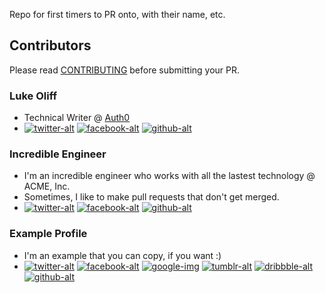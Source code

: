 Repo for first timers to PR onto, with their name, etc.

## Contributors

Please read [CONTRIBUTING](CONTRIBUTING.md) before submitting your PR.

### Luke Oliff
- Technical Writer @ [Auth0](https://auth0.com)
- [![twitter-alt][twitter-img]](https://twitter.com/mroliff)
  [![facebook-alt][facebook-img]](https://facebook.com/getauth0)
  [![github-alt][github-img]](https://github.com/lukeoliff)

### Incredible Engineer
- I'm an incredible engineer who works with all the lastest technology @ ACME, Inc.
- Sometimes, I like to make pull requests that don't get merged.
- [![twitter-alt][twitter-img]](https://twitter.com/mroliff)
  [![facebook-alt][facebook-img]](https://facebook.com/getauth0)
  [![github-alt][github-img]](https://github.com/lukeoliff)

### Example Profile
- I'm an example that you can copy, if you want :)
- [![twitter-alt][twitter-img]](https://twitter.com/example)
  [![facebook-alt][facebook-img]](https://facebook.com/example)
  [![google-img][google-img]](https://plus.google.com/+Example)
  [![tumblr-alt][tumblr-img]](https://example.tumblr.com)
  [![dribbble-alt][dribbble-img]](https://dribbble.com/example)
  [![github-alt][github-img]](https://github.com/example)

[twitter-alt]: Twitter
[facebook-alt]: Facebook
[google-alt]: Google+
[tumblr-alt]: Tumblr
[dribbble-alt]: Dribbble
[github-alt]: GitHub

[twitter-img]: https://i.imgur.com/wWzX9uB.png
[facebook-img]: https://i.imgur.com/fep1WsG.png
[google-img]: https://i.imgur.com/VlgBKQ9.png
[tumblr-img]: https://i.imgur.com/jDRp47c.png
[dribbble-img]: https://i.imgur.com/Vvy3Kru.png
[github-img]: https://i.imgur.com/9I6NRUm.png
